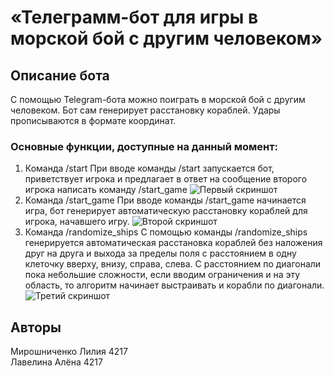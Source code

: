 # «Телеграмм-бот для игры в морской бой с другим человеком»  
## Описание бота
С помощью Telegram-бота можно поиграть в морской бой с другим человеком. Бот сам генерирует расстановку кораблей. Удары прописываются в формате координат.
### Основные функции, доступные на данный момент:

1. Команда /start
При вводе команды /start запускается бот, приветствует игрока и предлагает в ответ на сообщение второго игрока написать команду /start_game
![Первый скриншот](https://github.com/lilia0281/Kurs3/main/screen/1.jpg)
2. Команда /start_game
При вводе команды /start_game начинается игра, бот генерирует автоматическую расстановку кораблей для игрока, начавшего игру.
![Второй скриншот](https://github.com/lilia0281/Kurs3/main/screen/2.jpg)
3. Команда /randomize_ships
С помощью команды /randomize_ships генерируется автоматическая расстановка кораблей без наложения друг на друга и выхода за пределы поля с расстоянием в одну клеточку вверху, внизу, справа, слева. С расстоянием по диагонали пока небольшие сложности, если вводим ограничения и на эту область, то алгоритм начинает выстраивать и корабли по диагонали. 
![Третий скриншот](https://github.com/lilia0281/Kurs3/main/screen/3.jpg)

## Авторы   
Мирошниченко Лилия 4217  
Лавелина Алёна 4217  
